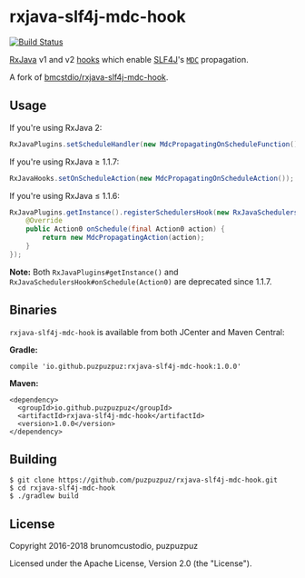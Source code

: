 # rxjava-slf4j-mdc-hook

[![Build Status](https://travis-ci.org/puzpuzpuz/rxjava-slf4j-mdc-hook.svg?branch=master)](https://travis-ci.org/puzpuzpuz/rxjava-slf4j-mdc-hook)

[RxJava](https://github.com/ReactiveX/RxJava) v1 and v2 [hooks](https://github.com/ReactiveX/RxJava/pull/4007) which enable [SLF4J](https://github.com/qos-ch/slf4j)'s [`MDC`](http://www.slf4j.org/api/org/apache/log4j/MDC.html) propagation.

A fork of [bmcstdio/rxjava-slf4j-mdc-hook](https://github.com/bmcstdio/rxjava-slf4j-mdc-hook).

## Usage

If you're using RxJava 2:

```java
RxJavaPlugins.setScheduleHandler(new MdcPropagatingOnScheduleFunction());
```

If you're using RxJava ≥ 1.1.7:

```java
RxJavaHooks.setOnScheduleAction(new MdcPropagatingOnScheduleAction());
```

If you're using RxJava ≤ 1.1.6:

```java
RxJavaPlugins.getInstance().registerSchedulersHook(new RxJavaSchedulersHook() {
    @Override
    public Action0 onSchedule(final Action0 action) {
        return new MdcPropagatingAction(action);
    }
});
```

**Note:**
Both `RxJavaPlugins#getInstance()` and `RxJavaSchedulersHook#onSchedule(Action0)` are deprecated since 1.1.7.

## Binaries

`rxjava-slf4j-mdc-hook` is available from both JCenter and Maven Central:

**Gradle:**

```
compile 'io.github.puzpuzpuz:rxjava-slf4j-mdc-hook:1.0.0'
```

**Maven:**

```
<dependency>
  <groupId>io.github.puzpuzpuz</groupId>
  <artifactId>rxjava-slf4j-mdc-hook</artifactId>
  <version>1.0.0</version>
</dependency>
```

## Building

```
$ git clone https://github.com/puzpuzpuz/rxjava-slf4j-mdc-hook.git
$ cd rxjava-slf4j-mdc-hook
$ ./gradlew build
```

## License

Copyright 2016-2018 brunomcustodio, puzpuzpuz

Licensed under the Apache License, Version 2.0 (the "License").
